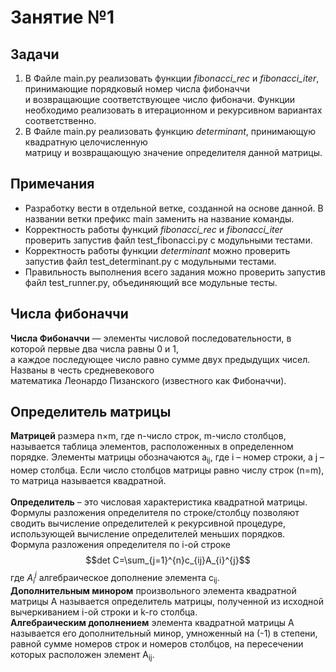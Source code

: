 # Занятие №1  
## Задачи  
1. В Файле main.py реализовать функции *fibonacci_rec* и *fibonacci_iter*, принимающие порядковый номер числа фибоначчи   
и возвращающие соответствующее число фибоначи. Функции необходимо реализовать в итерационном и рекурсивном вариантах 
соответственно.  
2. В Файле main.py реализовать функцию *determinant*, принимающую квадратную целочисленную   
матрицу и возвращающую значение определителя данной матрицы.  
## Примечания  
- Разработку вести в отдельной ветке, созданной на основе данной. В названии ветки префикс main заменить на название 
команды. 
- Корректность работы функций *fibonacci_rec* и *fibonacci_iter* проверить запустив файл test_fibonacci.py с модульными 
тестами.  
- Корректность работы функции *determinant* можно проверить запустив файл test_determinant.py с модульными тестами.  
- Правильность выполнения всего задания  можно проверить запустив файл test_runner.py, объединяющий все модульные тесты.  
  
## Числа фибоначчи  
**Числа Фибоначчи** — элементы числовой последовательности, в которой первые два числа равны 0 и 1,   
а каждое последующее число равно сумме двух предыдущих чисел. Названы в честь средневекового   
математика Леонардо Пизанского (известного как Фибоначчи).  
  
## Определитель матрицы  
**Матрицей** размера n×m, где n-число строк, m-число столбцов, называется таблица элементов, 
расположенных в определенном порядке. Элементы матрицы обозначаются a<sub>ij</sub>, где i – 
номер строки, а j – номер столбца. Если число столбцов матрицы равно числу строк (n=m), то матрица называется квадратной.  
<br/>**Определитель** – это числовая характеристика квадратной матрицы. Формулы разложения 
определителя по строке/столбцу позволяют сводить вычисление определителей к рекурсивной 
процедуре, использующей вычисление определителей меньших порядков.
<br/>Формула разложения определителя по i-ой строке 
$$det C=\sum_{j=1}^{n}c_{ij}A_{i}^{j}$$
где $A_{i}^{j}$ алгебраическое дополнение элемента c<sub>ij</sub>.
<br/>**Дополнительным  минором** произвольного элемента квадратной матрицы А называется 
определитель матрицы, полученной из исходной вычеркиванием i-ой строки и k-го столбца.
<br/>**Алгебраическим дополнением** элемента квадратной матрицы А называется его дополнительный 
минор, умноженный на (-1) в степени, равной сумме номеров строк и номеров столбцов, на
пересечении которых расположен элемент A<sub>ij</sub>.
